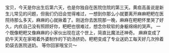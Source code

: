 宝贝，今天是你出生后第六天，也是你独自在医院住院的第三天。黄疸高虽说是新生儿常见的问题，但我们仍旧会觉得难过，一想到你那么小就要离开麻麻粑粑在医院待那么多天，麻麻的心就揪着了。刚送你去医院那一晚，麻麻在粑粑怀里哭了好久，内疚自己没有照顾好你，粑粑也很难过，想念你软软的身躯绵绵的哭声。
一个既像粑粑又像麻麻的小家伙出现在这个世上，简直比魔法还神奇。
麻麻变成了奶牛天天在家喝着外婆制作的下奶汤挤奶，粑粑变成了专业送奶工每天好几次拎着奶袋去医院送奶。
等你回家哦宝贝～